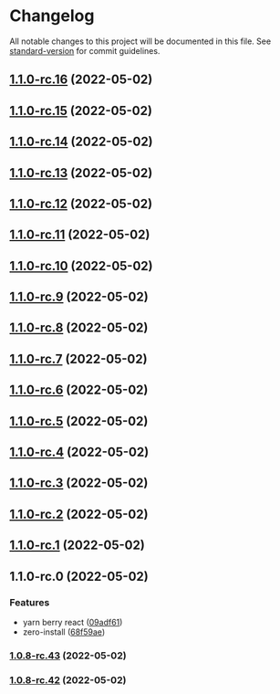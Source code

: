 # Changelog

All notable changes to this project will be documented in this file. See [standard-version](https://github.com/conventional-changelog/standard-version) for commit guidelines.

## [1.1.0-rc.16](https://personal-github.com/kizmo04/actions-test/compare/@adnamas/builder@1.1.0-rc.15...@adnamas/builder@1.1.0-rc.16) (2022-05-02)

## [1.1.0-rc.15](https://personal-github.com/kizmo04/actions-test/compare/@adnamas/builder@1.1.0-rc.14...@adnamas/builder@1.1.0-rc.15) (2022-05-02)

## [1.1.0-rc.14](https://personal-github.com/kizmo04/actions-test/compare/@adnamas/builder@1.1.0-rc.13...@adnamas/builder@1.1.0-rc.14) (2022-05-02)

## [1.1.0-rc.13](https://personal-github.com/kizmo04/actions-test/compare/@adnamas/builder@1.1.0-rc.12...@adnamas/builder@1.1.0-rc.13) (2022-05-02)

## [1.1.0-rc.12](https://personal-github.com/kizmo04/actions-test/compare/@adnamas/builder@1.1.0-rc.11...@adnamas/builder@1.1.0-rc.12) (2022-05-02)

## [1.1.0-rc.11](https://personal-github.com/kizmo04/actions-test/compare/@adnamas/builder@1.1.0-rc.10...@adnamas/builder@1.1.0-rc.11) (2022-05-02)

## [1.1.0-rc.10](https://personal-github.com/kizmo04/actions-test/compare/@adnamas/builder@1.1.0-rc.9...@adnamas/builder@1.1.0-rc.10) (2022-05-02)

## [1.1.0-rc.9](https://personal-github.com/kizmo04/actions-test/compare/@adnamas/builder@1.1.0-rc.8...@adnamas/builder@1.1.0-rc.9) (2022-05-02)

## [1.1.0-rc.8](https://personal-github.com/kizmo04/actions-test/compare/@adnamas/builder@1.1.0-rc.7...@adnamas/builder@1.1.0-rc.8) (2022-05-02)

## [1.1.0-rc.7](https://personal-github.com/kizmo04/actions-test/compare/@adnamas/builder@1.1.0-rc.6...@adnamas/builder@1.1.0-rc.7) (2022-05-02)

## [1.1.0-rc.6](https://personal-github.com/kizmo04/actions-test/compare/@adnamas/builder@1.1.0-rc.5...@adnamas/builder@1.1.0-rc.6) (2022-05-02)

## [1.1.0-rc.5](https://personal-github.com/kizmo04/actions-test/compare/@adnamas/builder@1.1.0-rc.4...@adnamas/builder@1.1.0-rc.5) (2022-05-02)

## [1.1.0-rc.4](https://personal-github.com/kizmo04/actions-test/compare/@adnamas/builder@1.1.0-rc.3...@adnamas/builder@1.1.0-rc.4) (2022-05-02)

## [1.1.0-rc.3](https://personal-github.com/kizmo04/actions-test/compare/@adnamas/builder@1.1.0-rc.2...@adnamas/builder@1.1.0-rc.3) (2022-05-02)

## [1.1.0-rc.2](https://personal-github.com/kizmo04/actions-test/compare/@adnamas/builder@1.1.0-rc.1...@adnamas/builder@1.1.0-rc.2) (2022-05-02)

## [1.1.0-rc.1](https://personal-github.com/kizmo04/actions-test/compare/@adnamas/builder@1.0.8-rc.41...@adnamas/builder@1.1.0-rc.1) (2022-05-02)

## 1.1.0-rc.0 (2022-05-02)


### Features

* yarn berry react ([09adf61](https://personal-github.com/kizmo04/actions-test/commit/09adf6142a73eecd3ef4905ce4b15e71130d4ae4))
* zero-install ([68f59ae](https://personal-github.com/kizmo04/actions-test/commit/68f59ae6e24383a1bc598f034d59f90389f85e69))

### [1.0.8-rc.43](https://personal-github.com/kizmo04/actions-test/compare/@ttt/0.0.10-rc.22...@ttt/1.0.8-rc.43) (2022-05-02)

### [1.0.8-rc.42](https://personal-github.com/kizmo04/actions-test/compare/v1.0.8-rc.26...v1.0.8-rc.42) (2022-05-02)
